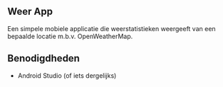 ## Weer App
Een simpele mobiele applicatie die weerstatistieken weergeeft van een bepaalde locatie m.b.v. OpenWeatherMap.

## Benodigdheden
- Android Studio (of iets dergelijks)
